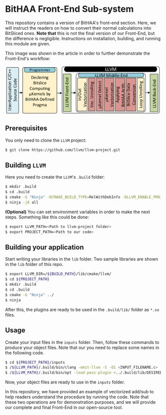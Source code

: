 # BitHAA Front-End Sub-system

This repository contains a version of BitHAA's front-end section. Here, we will instruct the readers on how to convert their normal calculations into BitSliced ones. **Note that** this is not the final version of our Front-End, but the difference is negligible. Instructions on installation, building, and running this module are given.

This image was shown in the article in order to further demonstrate the Front-End's workflow:

![flow](./flow.png)

## Prerequisites

You only need to clone the `LLVM` project:
```bash
$ git clone https://github.com/llvm/llvm-project.git
```

## Building `LLVM`

Here you need to create the `LLVM`'s `.build` folder:

```bash
$ mkdir .build
$ cd .build
$ cmake -G "Ninja" -DCMAKE_BUILD_TYPE=RelWithDebInfo -DLLVM_ENABLE_PROJECTS="clang" -DLLVM_TARGETS_TO_BUILD="X86" -DLLVM_USE_LINKER=gold -DLLVM_PARALLEL_LINK_JOBS=2 ../llvm-project/llvm
$ ninja -j8 all
```

**(Optional)** You can set environment variables in order to make the next steps. Something like this could be done:
```bash
$ export LLVM_PATH=<Path to llvm-project folder>
$ export PROJECT_PATH=<Path to our code>
```

## Building your application

Start writing your libraries in the `lib` folder. Two sample libraries are shown in the `lib` folder of this repo.

```bash
$ export LLVM_DIR=/${BUILD_PATH}/lib/cmake/llvm/
$ cd ${PROJECT_PATH}
$ mkdir .build
$ cd .build
$ cmake -G "Ninja" ../
$ ninja
```

After this, the plugins are ready to be used in the `.build/lib/` folder as `*.so` files.

## Usage

Create your input files in the `inputs` folder. Then, follow these commands to produce your object files. Note that our you need to replace some names in the following code.

```bash
$ cd ${PROJECT_PATH}/inputs
$ /${LLVM_PATH}/.build/bin/clang -emit-llvm -S -O1 <INPUT_FILENAME.c>
$ /${LLVM_PATH}/.build/bin/opt -load-pass-plugin <../.build/lib/DESIRED_LIB.so> -passes=<Pass Name> <INPUT_FILENAME.ll> -S -o <OUTPUT_FILENAME.ll>
```

Now, your object files are ready to use in the `inputs` folder.


In this repository, we have provided an example of vectorized add/sub to help readers understand the procedure by running the code. Note that these two operations are for demonstration purposes, and we will provide our complete and final Front-End in our open-source tool.

